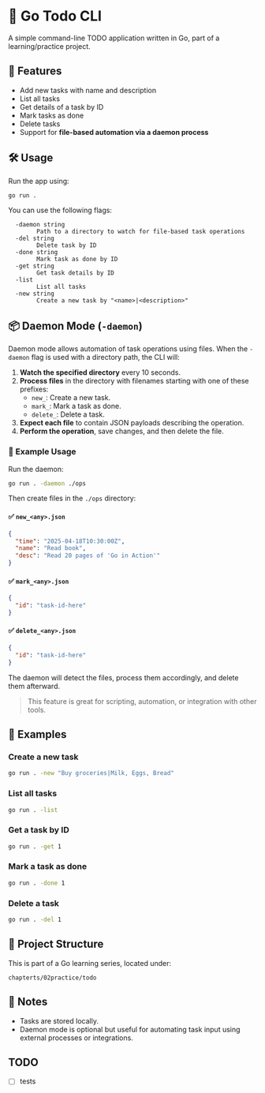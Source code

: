 # 📝 Go Todo CLI

A simple command-line TODO application written in Go, part of a learning/practice project.

## 🚀 Features

- Add new tasks with name and description
- List all tasks
- Get details of a task by ID
- Mark tasks as done
- Delete tasks
- Support for **file-based automation via a daemon process**

## 🛠 Usage

Run the app using:

```bash
go run .
```

You can use the following flags:

```
  -daemon string
        Path to a directory to watch for file-based task operations
  -del string
        Delete task by ID
  -done string
        Mark task as done by ID
  -get string
        Get task details by ID
  -list
        List all tasks
  -new string
        Create a new task by "<name>|<description>"
```

## 📦 Daemon Mode (`-daemon`)

Daemon mode allows automation of task operations using files. When the `-daemon` flag is used with a directory path, the CLI will:

1. **Watch the specified directory** every 10 seconds.
2. **Process files** in the directory with filenames starting with one of these prefixes:
   - `new_`: Create a new task.
   - `mark_`: Mark a task as done.
   - `delete_`: Delete a task.
3. **Expect each file** to contain JSON payloads describing the operation.
4. **Perform the operation**, save changes, and then delete the file.

### 📂 Example Usage

Run the daemon:

```bash
go run . -daemon ./ops
```

Then create files in the `./ops` directory:

#### ✅ `new_<any>.json`

```json
{
  "time": "2025-04-18T10:30:00Z",
  "name": "Read book",
  "desc": "Read 20 pages of 'Go in Action'"
}
```

#### ✅ `mark_<any>.json`

```json
{
  "id": "task-id-here"
}
```

#### ✅ `delete_<any>.json`

```json
{
  "id": "task-id-here"
}
```

The daemon will detect the files, process them accordingly, and delete them afterward.

> This feature is great for scripting, automation, or integration with other tools.

## 📌 Examples

### Create a new task

```bash
go run . -new "Buy groceries|Milk, Eggs, Bread"
```

### List all tasks

```bash
go run . -list
```

### Get a task by ID

```bash
go run . -get 1
```

### Mark a task as done

```bash
go run . -done 1
```

### Delete a task

```bash
go run . -del 1
```

## 📁 Project Structure

This is part of a Go learning series, located under:

```
chapterts/02practice/todo
```

## 🧠 Notes

- Tasks are stored locally.
- Daemon mode is optional but useful for automating task input using external processes or integrations.

## TODO
- [ ] tests  
